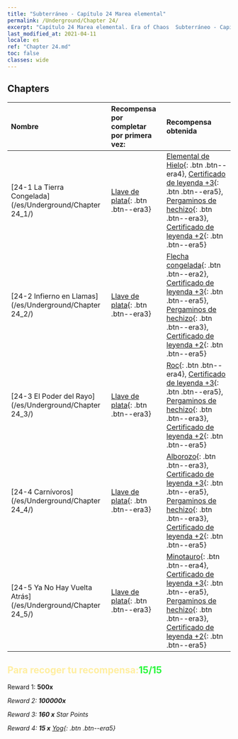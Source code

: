 ```yaml
---
title: "Subterráneo - Capítulo 24 Marea elemental"
permalink: /Underground/Chapter 24/
excerpt: "Capítulo 24 Marea elemental. Era of Chaos  Subterráneo - Capítulo 24. Marea elemental"
last_modified_at: 2021-04-11
locale: es
ref: "Chapter 24.md"
toc: false
classes: wide
---
```


## Chapters

  | Nombre |  Recompensa por completar por primera vez: | Recompensa obtenida |
  |:------------|:------------|:------------| 
  | [24-1 La Tierra Congelada](/es/Underground/Chapter 24_1/) | [Llave de plata](/es/Items/con_693/){: .btn .btn--era3} | [Elemental de Hielo](/es/Items/unt_264/){: .btn .btn--era4}, [Certificado de leyenda +3](/es/Items/mat_88/){: .btn .btn--era5}, [Pergaminos de hechizo](/es/Items/con_694/){: .btn .btn--era3}, [Certificado de leyenda +2](/es/Items/mat_81/){: .btn .btn--era5} |
  | [24-2 Infierno en Llamas](/es/Underground/Chapter 24_2/) | [Llave de plata](/es/Items/con_693/){: .btn .btn--era3} | [Flecha congelada](/es/Items/her_431/){: .btn .btn--era2}, [Certificado de leyenda +3](/es/Items/mat_88/){: .btn .btn--era5}, [Pergaminos de hechizo](/es/Items/con_694/){: .btn .btn--era3}, [Certificado de leyenda +2](/es/Items/mat_81/){: .btn .btn--era5} |
  | [24-3 El Poder del Rayo](/es/Underground/Chapter 24_3/) | [Llave de plata](/es/Items/con_693/){: .btn .btn--era3} | [Roc](/es/Items/unt_221/){: .btn .btn--era4}, [Certificado de leyenda +3](/es/Items/mat_88/){: .btn .btn--era5}, [Pergaminos de hechizo](/es/Items/con_694/){: .btn .btn--era3}, [Certificado de leyenda +2](/es/Items/mat_81/){: .btn .btn--era5} |
  | [24-4 Carnívoros](/es/Underground/Chapter 24_4/) | [Llave de plata](/es/Items/con_693/){: .btn .btn--era3} | [Alborozo](/es/Items/her_424/){: .btn .btn--era3}, [Certificado de leyenda +3](/es/Items/mat_88/){: .btn .btn--era5}, [Pergaminos de hechizo](/es/Items/con_694/){: .btn .btn--era3}, [Certificado de leyenda +2](/es/Items/mat_81/){: .btn .btn--era5} |
  | [24-5 Ya No Hay Vuelta Atrás](/es/Underground/Chapter 24_5/) | [Llave de plata](/es/Items/con_693/){: .btn .btn--era3} | [Minotauro](/es/Items/unt_248/){: .btn .btn--era4}, [Certificado de leyenda +3](/es/Items/mat_88/){: .btn .btn--era5}, [Pergaminos de hechizo](/es/Items/con_694/){: .btn .btn--era3}, [Certificado de leyenda +2](/es/Items/mat_81/){: .btn .btn--era5} |


## <span style="color: #ffeea0">Para recoger tu recompensa:</span><span style="color: #27f73a">15/15</span>

 Reward 1:  **500x** <i class="fas fa-gem"/>

 Reward 2:  **100000x** <i class="fas fa-coins"/>

 Reward 3: **160 x** Star Points

 Reward 4: **15 x** [Yog](/es/Items/her_377/){: .btn .btn--era5}

